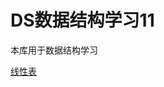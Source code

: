 # DS数据结构学习11
本库用于数据结构学习

[线性表](https://github.com/appolostar/DS_study/tree/main/1%E7%BA%BF%E6%80%A7%E8%A1%A8)
